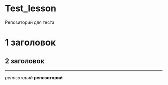 # Test_lesson
Репозиторий для теста

# 1 заголовок
## 2 заголовок
---
*репозоторий*
**репозоторий**
